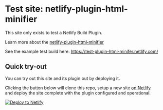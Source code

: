 # Test site: netlify-plugin-html-minifier

This site only exists to test a Netlify Build Plugin.

Learn more about the [netlify-plugin-html-minifier](https://github.com/philhawksworth/netlify-plugin-minify-html)

See the example test build here: https://test-plugin-html-minifer.netlify.com/


## Quick try-out

You can try out this site and its plugin out by deploying it.

Clicking the button below will clone this repo, setup a new site [on Netlify](https://netlify.com?utm_source=github&utm_medium=plugin-htmlminifier-pnh&utm_campaign=devex) and deploy the site complete with the plugin configured and operational.

[![Deploy to Netlify](https://www.netlify.com/img/deploy/button.svg)](https://app.netlify.com/start/deploy?repository=https://github.com/philhawksworth/test-site-netlify-plugin-minify-html)
